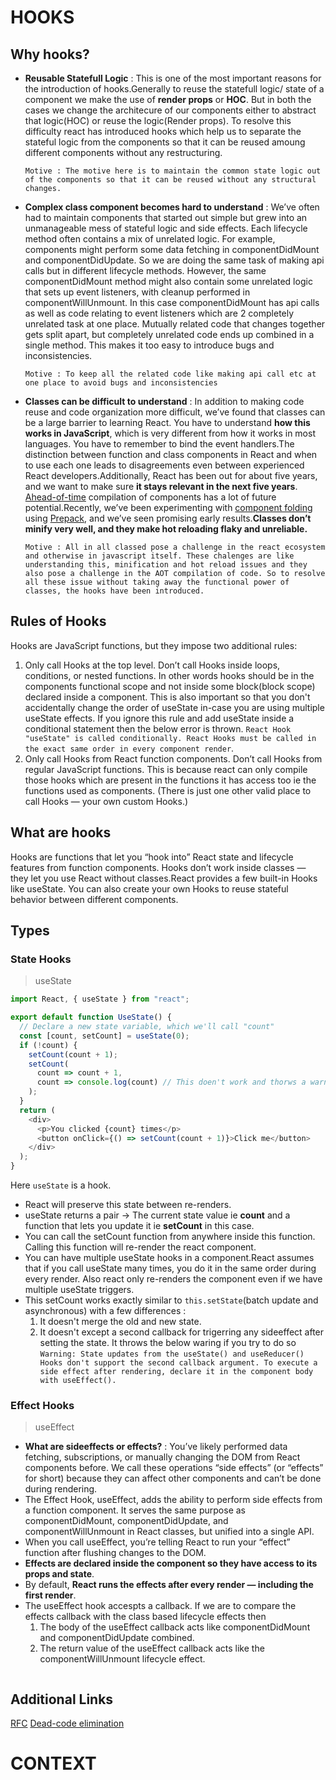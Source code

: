 # HOOKS

## Why hooks?

- **Reusable Statefull Logic** : This is one of the most important reasons for the introduction of hooks.Generally to reuse the statefull logic/ state of a component we make the use of **render props** or **HOC**. But in both the cases we change the architecure of our components either to abstract that logic(HOC) or reuse the logic(Render props). To resolve this difficulty react has introduced hooks which help us to separate the stateful logic from the components so that it can be reused amoung different components without any restructuring.

  `Motive : The motive here is to maintain the common state logic out of the components so that it can be reused without any structural changes.`

- **Complex class component becomes hard to understand** : We’ve often had to maintain components that started out simple but grew into an unmanageable mess of stateful logic and side effects. Each lifecycle method often contains a mix of unrelated logic. For example, components might perform some data fetching in componentDidMount and componentDidUpdate. So we are doing the same task of making api calls but in different lifecycle methods. However, the same componentDidMount method might also contain some unrelated logic that sets up event listeners, with cleanup performed in componentWillUnmount. In this case componentDidMount has api calls as well as code relating to event listeners which are 2 completely unrelated task at one place. Mutually related code that changes together gets split apart, but completely unrelated code ends up combined in a single method. This makes it too easy to introduce bugs and inconsistencies.

  `Motive : To keep all the related code like making api call etc at one place to avoid bugs and inconsistencies`

- **Classes can be difficult to understand** : In addition to making code reuse and code organization more difficult, we’ve found that classes can be a large barrier to learning React. You have to understand **how this works in JavaScript**, which is very different from how it works in most languages. You have to remember to bind the event handlers.The distinction between function and class components in React and when to use each one leads to disagreements even between experienced React developers.Additionally, React has been out for about five years, and we want to make sure **it stays relevant in the next five years**. [Ahead-of-time](https://en.wikipedia.org/wiki/Ahead-of-time_compilation) compilation of components has a lot of future potential.Recently, we’ve been experimenting with [component folding](https://github.com/facebook/react/issues/7323) using [Prepack](https://prepack.io/), and we’ve seen promising early results.**Classes don’t minify very well, and they make hot reloading flaky and unreliable.**

  `Motive : All in all classed pose a challenge in the react ecosystem and otherwise in javascript itself. These chalenges are like understanding this, minification and hot reload issues and they also pose a challenge in the AOT compilation of code. So to resolve all these issue without taking away the functional power of classes, the hooks have been introduced.`

## Rules of Hooks

Hooks are JavaScript functions, but they impose two additional rules:

1. Only call Hooks at the top level. Don’t call Hooks inside loops, conditions, or nested functions. In other words hooks should be in the components functional scope and not inside some block(block scope) declared inside a component. This is also important so that you don't accidentally change the order of useState in-case you are using multiple useState effects. If you ignore this rule and add useState inside a conditional statement then the below error is thrown.
   `React Hook "useState" is called conditionally. React Hooks must be called in the exact same order in every component render`.
2. Only call Hooks from React function components. Don’t call Hooks from regular JavaScript functions. This is because react can only compile those hooks which are present in the functions it has access too ie the functions used as components. (There is just one other valid place to call Hooks — your own custom Hooks.)

## What are hooks

Hooks are functions that let you “hook into” React state and lifecycle features from function components. Hooks don’t work inside classes — they let you use React without classes.React provides a few built-in Hooks like useState. You can also create your own Hooks to reuse stateful behavior between different components.

## Types

### State Hooks

> useState

```javascript
import React, { useState } from "react";

export default function UseState() {
  // Declare a new state variable, which we'll call "count"
  const [count, setCount] = useState(0);
  if (!count) {
    setCount(count + 1);
    setCount(
      count => count + 1,
      count => console.log(count) // This doen't work and thorws a warning.
    );
  }
  return (
    <div>
      <p>You clicked {count} times</p>
      <button onClick={() => setCount(count + 1)}>Click me</button>
    </div>
  );
}
```

Here `useState` is a hook.

- React will preserve this state between re-renders.
- useState returns a pair -> The current state value ie **count** and a function that lets you update it ie **setCount** in this case.
- You can call the setCount function from anywhere inside this function. Calling this function will re-render the react component.
- You can have multiple useState hooks in a component.React assumes that if you call useState many times, you do it in the same order during every render. Also react only re-renders the component even if we have multiple useState triggers.
- This setCount works exactly similar to `this.setState`(batch update and asynchronous) with a few differences :
  1. It doesn't merge the old and new state.
  2. It doesn't except a second callback for trigerring any sideeffect after setting the state. It throws the below waring if you try to do so
     `Warning: State updates from the useState() and useReducer() Hooks don't support the second callback argument. To execute a side effect after rendering, declare it in the component body with useEffect().`

### Effect Hooks

> useEffect

- **What are sideeffects or effects?** : You’ve likely performed data fetching, subscriptions, or manually changing the DOM from React components before. We call these operations “side effects” (or “effects” for short) because they can affect other components and can’t be done during rendering.
- The Effect Hook, useEffect, adds the ability to perform side effects from a function component. It serves the same purpose as componentDidMount, componentDidUpdate, and componentWillUnmount in React classes, but unified into a single API.
- When you call useEffect, you’re telling React to run your “effect” function after flushing changes to the DOM.
- **Effects are declared inside the component so they have access to its props and state**.
- By default, **React runs the effects after every render — including the first render**.
- The useEffect hook accespts a callback. If we are to compare the effects callback with the class based lifecycle effects then
  1. The body of the useEffect callback acts like componentDidMount and componentDidUpdate combined.
  2. The return value of the useEffect callback acts like the componentWillUnmount lifecycle effect.

```javascript
```

## Additional Links

[RFC](https://github.com/reactjs/rfcs/pull/68)
[Dead-code elimination](https://en.wikipedia.org/wiki/Dead_code_elimination)

# CONTEXT
